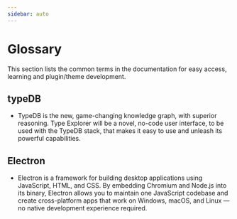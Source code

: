 ```yaml
---
sidebar: auto
---
```


# Glossary

 This section lists the common terms in the documentation for easy access, learning and plugin/theme development.

## typeDB

- TypeDB is the new, game-changing 
knowledge graph, with superior 
reasoning. Type Explorer will be a novel, 
no-code user interface, to be used with
the TypeDB stack, that makes it easy to 
use and unleash its powerful capabilities.

## Electron

- Electron is a framework for building desktop applications using JavaScript, HTML, and CSS. By embedding Chromium and Node.js into its binary, Electron allows you to maintain one JavaScript codebase and create cross-platform apps that work on Windows, macOS, and Linux — no native development experience required.


